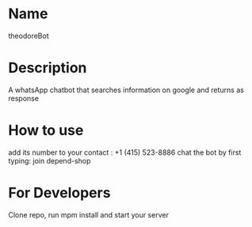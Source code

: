 # Name
theodoreBot 

# Description
A whatsApp chatbot that searches information on google and returns as response

# How to use
add its number to your contact : +1 (415) 523-8886
chat the bot by first typing: join depend-shop

# For Developers

Clone repo, run mpm install and start your server
